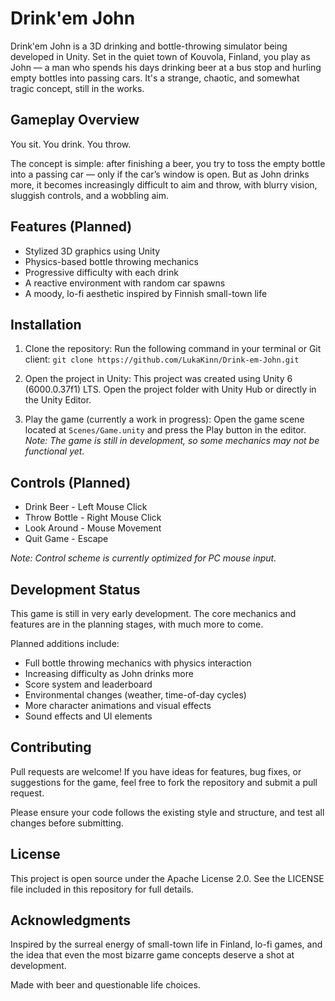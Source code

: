 # Drink'em John

Drink'em John is a 3D drinking and bottle-throwing simulator being developed in Unity.
Set in the quiet town of Kouvola, Finland, you play as John — a man who spends his days drinking beer at a bus stop and hurling empty bottles into passing cars. It's a strange, chaotic, and somewhat tragic concept, still in the works.

## Gameplay Overview

You sit. You drink. You throw.

The concept is simple: after finishing a beer, you try to toss the empty bottle into a passing car — only if the car’s window is open. But as John drinks more, it becomes increasingly difficult to aim and throw, with blurry vision, sluggish controls, and a wobbling aim.

## Features (Planned)

- Stylized 3D graphics using Unity
- Physics-based bottle throwing mechanics
- Progressive difficulty with each drink
- A reactive environment with random car spawns
- A moody, lo-fi aesthetic inspired by Finnish small-town life

## Installation

1. Clone the repository:
   Run the following command in your terminal or Git client:
   `git clone https://github.com/LukaKinn/Drink-em-John.git`

2. Open the project in Unity:
   This project was created using Unity 6 (6000.0.37f1) LTS.
   Open the project folder with Unity Hub or directly in the Unity Editor.

3. Play the game (currently a work in progress):
   Open the game scene located at `Scenes/Game.unity` and press the Play button in the editor.
   _Note: The game is still in development, so some mechanics may not be functional yet._

## Controls (Planned)

- Drink Beer - Left Mouse Click
- Throw Bottle - Right Mouse Click
- Look Around - Mouse Movement
- Quit Game - Escape

_Note: Control scheme is currently optimized for PC mouse input._

## Development Status

This game is still in very early development. The core mechanics and features are in the planning stages, with much more to come.

Planned additions include:

- Full bottle throwing mechanics with physics interaction
- Increasing difficulty as John drinks more
- Score system and leaderboard
- Environmental changes (weather, time-of-day cycles)
- More character animations and visual effects
- Sound effects and UI elements

## Contributing

Pull requests are welcome! If you have ideas for features, bug fixes, or suggestions for the game, feel free to fork the repository and submit a pull request.

Please ensure your code follows the existing style and structure, and test all changes before submitting.

## License

This project is open source under the Apache License 2.0.
See the LICENSE file included in this repository for full details.

## Acknowledgments

Inspired by the surreal energy of small-town life in Finland, lo-fi games, and the idea that even the most bizarre game concepts deserve a shot at development.

Made with beer and questionable life choices.

